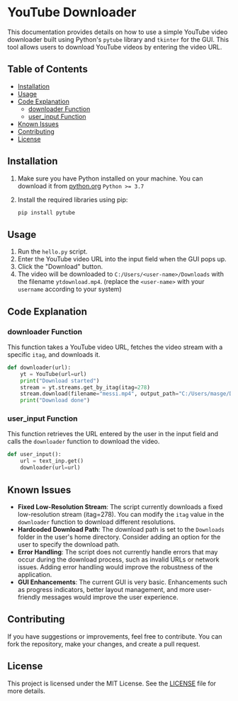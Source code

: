 # YouTube Downloader

This documentation provides details on how to use a simple YouTube video downloader built using Python's `pytube` library and `tkinter` for the GUI. This tool allows users to download YouTube videos by entering the video URL.

## Table of Contents

- [Installation](#installation)
- [Usage](#usage)
- [Code Explanation](#code-explanation)
  - [downloader Function](#downloader-function)
  - [user_input Function](#user_input-function)
- [Known Issues](#known-issues)
- [Contributing](#contributing)
- [License](#license)

## Installation

1. Make sure you have Python installed on your machine. You can download it from [python.org](https://www.python.org/) `Python >= 3.7`

2. Install the required libraries using pip:

    ```bash
    pip install pytube
    ```

## Usage

1. Run the `hello.py` script.
2. Enter the YouTube video URL into the input field when the GUI pops up.
3. Click the "Download" button.
4. The video will be downloaded to `C:/Users/<user-name>/Downloads` with the filename `ytdownload.mp4`. (replace the `<user-name>` with your `username` according to your system)

## Code Explanation

### downloader Function

This function takes a YouTube video URL, fetches the video stream with a specific `itag`, and downloads it.

```python
def downloader(url):
    yt = YouTube(url=url)
    print("Download started")
    stream = yt.streams.get_by_itag(itag=278)
    stream.download(filename="messi.mp4", output_path="C:/Users/masge/Downloads")
    print("Download done")
```
### user_input Function

This function retrieves the URL entered by the user in the input field and calls the `downloader` function to download the video.

```python
def user_input():
    url = text_inp.get()
    downloader(url=url)
```
## Known Issues

- **Fixed Low-Resolution Stream**: The script currently downloads a fixed low-resolution stream (itag=278). You can modify the `itag` value in the `downloader` function to download different resolutions.
- **Hardcoded Download Path**: The download path is set to the `Downloads` folder in the user's home directory. Consider adding an option for the user to specify the download path.
- **Error Handling**: The script does not currently handle errors that may occur during the download process, such as invalid URLs or network issues. Adding error handling would improve the robustness of the application.
- **GUI Enhancements**: The current GUI is very basic. Enhancements such as progress indicators, better layout management, and more user-friendly messages would improve the user experience.

## Contributing
If you have suggestions or improvements, feel free to contribute. You can fork the repository, make your changes, and create a pull request.

## License

This project is licensed under the MIT License. See the [LICENSE](LICENSE) file for more details.
